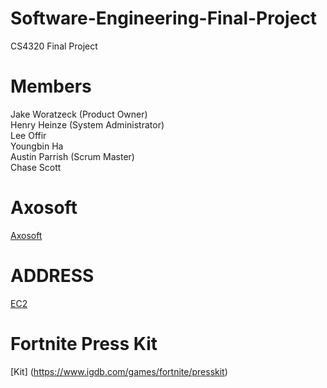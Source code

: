 # Software-Engineering-Final-Project
CS4320 Final Project

# Members
Jake Woratzeck (Product Owner) </br>
Henry Heinze (System Administrator) </br>
Lee Offir </br>
Youngbin Ha </br>
Austin Parrish (Scrum Master) </br>
Chase Scott  

# Axosoft
[Axosoft](https://jakeworatzeck.axosoft.com/)

# ADDRESS
[EC2](http://ec2-54-82-199-223.compute-1.amazonaws.com)

# Fortnite Press Kit
[Kit] (https://www.igdb.com/games/fortnite/presskit)


